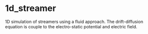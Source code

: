 # 1d_streamer

1D simulation of streamers using a fluid approach. The drift-diffusion equation is couple to the electro-static potential and electric field.
